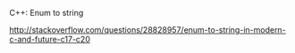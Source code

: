 C++: Enum to string

http://stackoverflow.com/questions/28828957/enum-to-string-in-modern-c-and-future-c17-c20